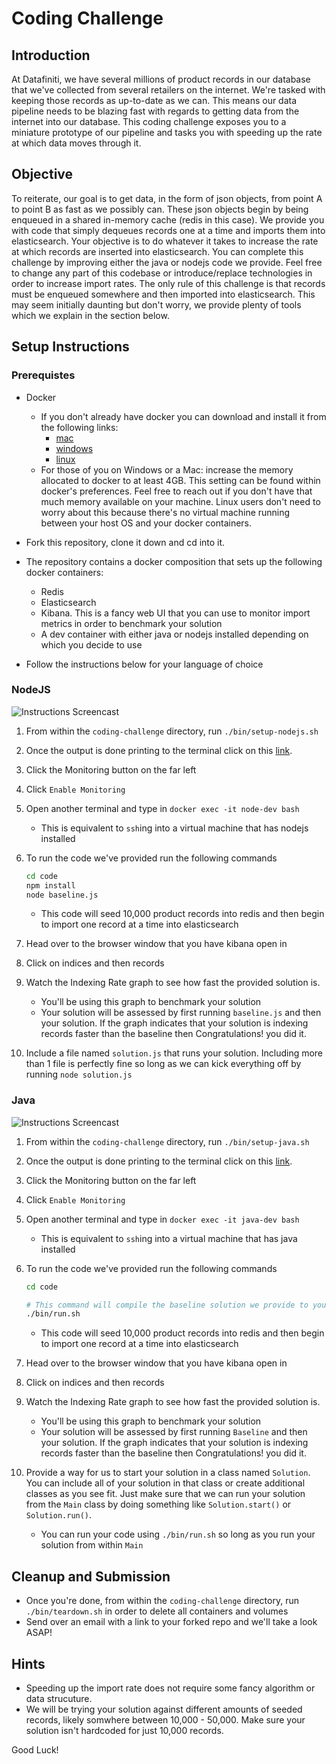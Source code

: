 # Coding Challenge

## Introduction

At Datafiniti, we have several millions of product records in our database that we've collected from several retailers on the internet. We're tasked with keeping those records as up-to-date as we can. This means our data pipeline needs to be blazing fast with regards to getting data from the internet into our database. This coding challenge exposes you to a miniature prototype of our pipeline and tasks you with speeding up the rate at which data moves through it. 

## Objective
To reiterate, our goal is to get data, in the form of json objects, from point A to point B as fast as we possibly can. These json objects begin by being enqueued in a shared in-memory cache (redis in this case). We provide you with code that simply dequeues records one at a time and imports them into elasticsearch. Your objective is to do whatever it takes to increase the rate at which records are inserted into elasticsearch. You can complete this challenge by improving either the java or nodejs code we provide. Feel free to change any part of this codebase or introduce/replace technologies in order to increase import rates. The only rule of this challenge is that records must be enqueued somewhere and then imported into elasticsearch. This may seem initially daunting but don't worry, we provide plenty of tools which we explain in the section below.

## Setup Instructions

### Prerequistes
- Docker
  - If you don't already have docker you can download and install it from the following links:
    - [mac](https://www.docker.com/docker-mac)
    - [windows](https://www.docker.com/docker-windows)
    - [linux](https://runnable.com/docker/install-docker-on-linux)
  - For those of you on Windows or a Mac: increase the memory allocated to docker to at least 4GB. This setting can be found within docker's preferences. Feel free to reach out if you don't have that much memory available on your machine. Linux users don't need to worry about this because there's no virtual machine running between your host OS and your docker containers.

- Fork this repository, clone it down and cd into it.
- The repository contains a docker composition that sets up the following docker containers:
  - Redis
  - Elasticsearch
  - Kibana. This is a fancy web UI that you can use to monitor import metrics in order to benchmark your solution
  - A dev container with either java or nodejs installed depending on which you decide to use
- Follow the instructions below for your language of choice


### NodeJS
![Instructions Screencast](https://github.com/datafiniti/infra-coding-challenge/blob/master/screencasts/nodejs-screencast.gif)

1. From within the `coding-challenge` directory, run `./bin/setup-nodejs.sh`
2. Once the output is done printing to the terminal click on this [link](http://localhost:5601).
3. Click the Monitoring button on the far left
4. Click `Enable Monitoring`
5. Open another terminal and type in `docker exec -it node-dev bash`
   - This is equivalent to `ssh`ing into a virtual machine that has nodejs installed
6. To run the code we've provided run the following commands

   ```bash
   cd code
   npm install
   node baseline.js
   ```
   - This code will seed 10,000 product records into redis and then begin to import one record at a time into elasticsearch
7. Head over to the browser window that you have kibana open in
8. Click on indices and then records
9. Watch the Indexing Rate graph to see how fast the provided solution is.
   - You'll be using this graph to benchmark your solution
   - Your solution will be assessed by first running `baseline.js` and then your solution. If the graph indicates that your solution is indexing records faster than the baseline then Congratulations! you did it.
10. Include a file named `solution.js` that runs your solution. Including more than 1 file is perfectly fine so long as we can kick everything off by running `node solution.js`

### Java
![Instructions Screencast](https://github.com/datafiniti/infra-coding-challenge/blob/master/screencasts/java-screencast.gif)
1. From within the `coding-challenge` directory, run `./bin/setup-java.sh`
2. Once the output is done printing to the terminal click on this [link](http://localhost:5601).
3. Click the Monitoring button on the far left
4. Click `Enable Monitoring`
5. Open another terminal and type in `docker exec -it java-dev bash`
   - This is equivalent to `ssh`ing into a virtual machine that has java installed
6. To run the code we've provided run the following commands

   ```bash
   cd code

   # This command will compile the baseline solution we provide to you and run it.
   ./bin/run.sh
   ```
   - This code will seed 10,000 product records into redis and then begin to import one record at a time into elasticsearch
7. Head over to the browser window that you have kibana open in
8. Click on indices and then records
9. Watch the Indexing Rate graph to see how fast the provided solution is.
   - You'll be using this graph to benchmark your solution
   - Your solution will be assessed by first running `Baseline` and then your solution. If the graph indicates that your solution is indexing records faster than the baseline then Congratulations! you did it.
10. Provide a way for us to start your solution in a class named `Solution`. You can include all of your solution in that class or create additional classes as you see fit. Just make sure that we can run your solution from the `Main` class by doing something like `Solution.start()` or `Solution.run()`.
    - You can run your code using `./bin/run.sh` so long as you run your solution from within `Main`


## Cleanup and Submission
- Once you're done, from within the `coding-challenge` directory, run `./bin/teardown.sh` in order to delete all containers and volumes
- Send over an email with a link to your forked repo and we'll take a look ASAP!

## Hints
- Speeding up the import rate does not require some fancy algorithm or data strucuture. 
- We will be trying your solution against different amounts of seeded records, likely somwhere between 10,000 - 50,000. Make sure your solution isn't hardcoded for just 10,000 records.


Good Luck!